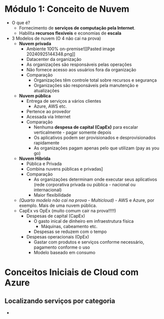 # Módulo 1: Conceito de Nuvem
- O que é?
	- Fornecimento de **serviços de computação pela Internet**.
	- Habilita **recursos flexíveis** e economias de **escala**
- 3 Modelos de nuvem (O 4 não cai na prova)
	- **Nuvem privada** 
		- Ambiente 100% on-premise![[Pasted image 20240925144348.png]]
		- Datacenter da organização
		- As organizações são responsáveis pelas operações
		- Não fornece acesso aos usuários fora da organização
		- Comparação
			- Organizações têm controle total sobre recursos e segurança
			- Organizações são responsáveis pela manutenção e atualizações
	- **Nuvem pública**
		- Entrega de serviços a vários clientes
			- Azure, AWS etc.
		- Pertence ao provedor
		- Acessada via Internet
		- Comparação
			- Nenhuma **despesa de capital (CapEx)** para escalar verticalmente - pagar somente depois
			- Os aplicativos podem ser provisionados e desprovisionados rapidamente
			- As organizações pagam apenas pelo que utilizam (pay as you go)
	- **Nuvem Híbrida**
		- Pública e Privada
		- Combina nuvens públicas e privadas]
		- Comparação
			- As organizações determinam onde executar seus aplicativos (rede corporativa privada ou pública - nacional ou internacional)
			- Maior flexibilidade
	- *(Quarto modelo não cai na prova - Multicloud)* - AWS e Azure, por exemplo. Mais de uma nuvem pública.
	- CapEx vs OpEx (muito comum cair na prova!!!!!)
		- Despesas de capital (CapEx)
			- O gasto inical de dinheiro em infraestrutura física
				- Máquinas, cabeamento etc.
			- Despesas se reduzem com o tempo
		- Despesas operacionais (OpEx)
			- Gastar com produtos e serviços conforme necessário, pagamento conforme o uso
			- Modelo baseado em consumo

# Conceitos Iniciais de Cloud com Azure
## Localizando serviços por categoria
- 